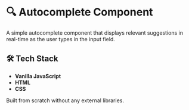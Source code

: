 # 🔍 Autocomplete Component

A simple autocomplete component that displays relevant suggestions in real-time as the user types in the input field.

## 🛠️ Tech Stack

- **Vanilla JavaScript**
- **HTML**
- **CSS**

Built from scratch without any external libraries.
